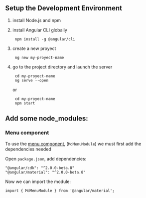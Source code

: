 ## Setup the Development Environment
1. install Node.js and npm
2. install Angular CLI globally
		
		npm install -g @angular/cli
3. create a new proyect

		ng new my-proyect-name
4. go to the project directory and launch the server

		cd my-proyect-name
		ng serve --open 

	or

		cd my-proyect-name
		npm start 

## Add some node_modules:

### Menu component
To use the [menu component](https://material.angular.io/components/menu/overview), (```MdMenuModule```) we must first add the dependencies needed

Open ```package.json```, add dependencies:

	"@angular/cdk": "^2.0.0-beta.8"
	"@angular/material": "^2.0.0-beta.8"

Now we can import the module:
	
	import { MdMenuModule } from '@angular/material';